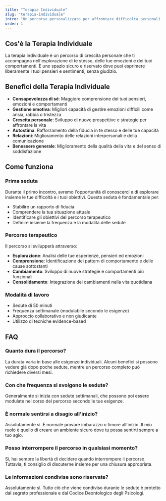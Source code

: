 ```yaml
---
title: "Terapia Individuale"
slug: "terapia-individuale"
intro: "Un percorso personalizzato per affrontare difficoltà personali, sviluppare consapevolezza e migliorare il benessere psicologico."
order: 1
---
```


## Cos'è la Terapia Individuale

La terapia individuale è un percorso di crescita personale che ti accompagna nell'esplorazione di te stesso, delle tue emozioni e dei tuoi comportamenti. È uno spazio sicuro e riservato dove puoi esprimere liberamente i tuoi pensieri e sentimenti, senza giudizio.

## Benefici della Terapia Individuale

- **Consapevolezza di sé**: Maggiore comprensione dei tuoi pensieri, emozioni e comportamenti
- **Gestione emotiva**: Migliori capacità di gestire emozioni difficili come ansia, rabbia o tristezza
- **Crescita personale**: Sviluppo di nuove prospettive e strategie per affrontare la vita
- **Autostima**: Rafforzamento della fiducia in te stesso e delle tue capacità
- **Relazioni**: Miglioramento delle relazioni interpersonali e della comunicazione
- **Benessere generale**: Miglioramento della qualità della vita e del senso di soddisfazione

## Come funziona

### Prima seduta
Durante il primo incontro, avremo l'opportunità di conoscerci e di esplorare insieme le tue difficoltà e i tuoi obiettivi. Questa seduta è fondamentale per:
- Stabilire un rapporto di fiducia
- Comprendere la tua situazione attuale
- Identificare gli obiettivi del percorso terapeutico
- Definire insieme la frequenza e la modalità delle sedute

### Percorso terapeutico
Il percorso si svilupperà attraverso:
- **Esplorazione**: Analisi delle tue esperienze, pensieri ed emozioni
- **Comprensione**: Identificazione dei pattern di comportamento e delle cause sottostanti
- **Cambiamento**: Sviluppo di nuove strategie e comportamenti più funzionali
- **Consolidamento**: Integrazione dei cambiamenti nella vita quotidiana

### Modalità di lavoro
- Sedute di 50 minuti
- Frequenza settimanale (modulabile secondo le esigenze)
- Approccio collaborativo e non giudicante
- Utilizzo di tecniche evidence-based

## FAQ

### Quanto dura il percorso?
La durata varia in base alle esigenze individuali. Alcuni benefici si possono vedere già dopo poche sedute, mentre un percorso completo può richiedere diversi mesi.

### Con che frequenza si svolgono le sedute?
Generalmente si inizia con sedute settimanali, che possono poi essere modulate nel corso del percorso secondo le tue esigenze.

### È normale sentirsi a disagio all'inizio?
Assolutamente sì. È normale provare imbarazzo o timore all'inizio. Il mio ruolo è quello di creare un ambiente sicuro dove tu possa sentirti sempre a tuo agio.

### Posso interrompere il percorso in qualsiasi momento?
Sì, hai sempre la libertà di decidere quando interrompere il percorso. Tuttavia, ti consiglio di discuterne insieme per una chiusura appropriata.

### Le informazioni condivise sono riservate?
Assolutamente sì. Tutto ciò che viene condiviso durante le sedute è protetto dal segreto professionale e dal Codice Deontologico degli Psicologi.



